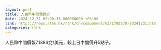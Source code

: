 ```yaml
---
layout: post
title: 人民幣中間價微升
date: 2024-12-31 09:20:33.000000000 +08:00
link: https://news.rthk.hk/rthk/ch/component/k2/1785570-20241231.htm
categories: rthk
---
```


人民幣中間價報7.1884兌1美元，較上日中間價升5點子。
